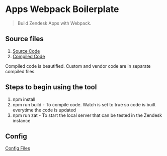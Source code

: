 # Apps Webpack Boilerplate
> Build Zendesk Apps with Webpack.

## Source files
1. [Source Code](/app/vuepack/src)
2. [Compiled Code](/app/assets/static)

Compiled code is beautified. Custom and vendor code are in separate compiled files.

## Steps to begin using the tool
1. npm install
2. npm run build - To compile code. Watch is set to true so code is built everytime the code is updated
3. npm run zat - To start the local server that can be tested in the Zendesk instance

## Config
[Config Files](/app/vuepack/build/)

